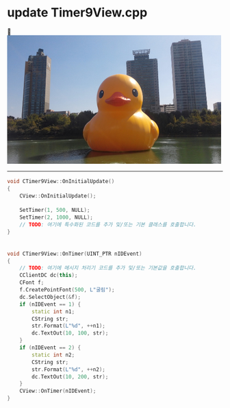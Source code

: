 # update Timer9View.cpp
:angel:
<br/>
<img src="/riverduck.jpg" width = "500px" height="300px"></img>
<hr/>

```C++
void CTimer9View::OnInitialUpdate()
{
	CView::OnInitialUpdate();

	SetTimer(1, 500, NULL);
	SetTimer(2, 1000, NULL);
	// TODO: 여기에 특수화된 코드를 추가 및/또는 기본 클래스를 호출합니다.
}


void CTimer9View::OnTimer(UINT_PTR nIDEvent)
{
	// TODO: 여기에 메시지 처리기 코드를 추가 및/또는 기본값을 호출합니다.
	CClientDC dc(this);
	CFont f;
	f.CreatePointFont(500, L"굴림");
	dc.SelectObject(&f);
	if (nIDEvent == 1) {
		static int n1;
		CString str;
		str.Format(L"%d", ++n1);
		dc.TextOut(10, 100, str);
	}
	if (nIDEvent == 2) {
		static int n2;
		CString str;
		str.Format(L"%d", ++n2);
		dc.TextOut(10, 200, str);
	}
	CView::OnTimer(nIDEvent);
}
```

